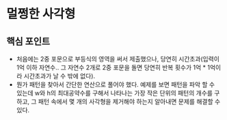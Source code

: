 # 멀쩡한 사각형

## 핵심 포인트

- 처음에는 2중 포문으로 부등식의 영역을 써서 제출했으나, 당연히 시간초과(입력이 1억 이하 자연수.. 그 자연수 2개로 2중 포문을 돌면 당연히 반복 횟수가 1억 * 1억이라 시간초과가 날 수 밖에 없다).
- 뭔가 패턴을 찾아서 간단한 연산으로 풀어야 했다. 예제를 보면 패턴을 파악 할 수 있는데 w와 h의 최대공약수를 구해서 나타나는 가장 작은 단위의 패턴의 개수를 구하고, 그 패턴 속에서 몇 개의 사각형을 제거해야 하는지 알아내면 문제를 해결할 수 있다.